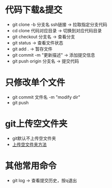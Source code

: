 # 代码下载&提交
* git clone -b 分支名 ssh链接 -> 拉取指定分支代码
* cd clone 代码对应目录 -> 切换到对应代码目录
* git checkout 分支名 -> 查看分支
* git status -> 查看文件状态
* git add . -> 暂存文件
* git commit -m "更新描述" -> 添加提交信息
* git push origin 分支名 -> 提交代码
# 只修改单个文件
* git commit 文件名 -m "modify dir"
* git push
# git上传空文件夹
* git默认不上传空文件夹
* [上传空文件夹方法](https://blog.csdn.net/itnerd/article/details/114285391)
# 其他常用命令
* git log -> 查看提交历史，按q退出

